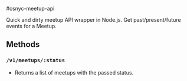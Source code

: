 #csnyc-meetup-api

Quick and dirty meetup API wrapper in Node.js. Get past/present/future events for a Meetup.

## Methods

### `/v1/meetups/:status`

- Returns a list of meetups with the passed status.
